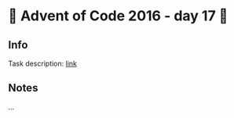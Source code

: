 # 🎄 Advent of Code 2016 - day 17 🎄

## Info

Task description: [link](https://adventofcode.com/2016/day/17)

## Notes

...